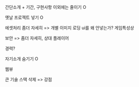 
간단소개 + 기간, 구현사항 이외에는 줄이기 O

옛날 프로젝트 넣기 O

에셋처리 좀더 자세히 => 개별 이미지 로딩 ui를 왜 안넣는가? 게임특성상

보안 => 좀더 자세히, 상대 플레이어

경력?

자기소개 숨기기 O

웹뷰

큰 기술 스택 삭제 => 강점